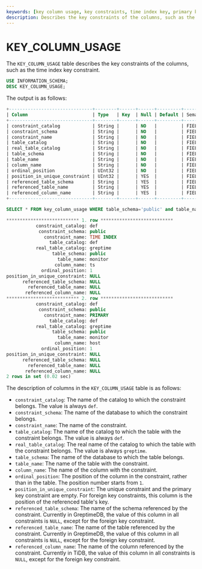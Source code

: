 ```yaml
---
keywords: [key column usage, key constraints, time index key, primary key]
description: Describes the key constraints of the columns, such as the time index key constraint.
---
```


# KEY_COLUMN_USAGE

The `KEY_COLUMN_USAGE` table describes the key constraints of the columns, such as the time index key constraint.

```sql
USE INFORMATION_SCHEMA;
DESC KEY_COLUMN_USAGE;
```

The output is as follows:

```sql
+-------------------------------+--------+------+------+---------+---------------+
| Column                        | Type   | Key  | Null | Default | Semantic Type |
+-------------------------------+--------+------+------+---------+---------------+
| constraint_catalog            | String |      | NO   |         | FIELD         |
| constraint_schema             | String |      | NO   |         | FIELD         |
| constraint_name               | String |      | NO   |         | FIELD         |
| table_catalog                 | String |      | NO   |         | FIELD         |
| real_table_catalog            | String |      | NO   |         | FIELD         |
| table_schema                  | String |      | NO   |         | FIELD         |
| table_name                    | String |      | NO   |         | FIELD         |
| column_name                   | String |      | NO   |         | FIELD         |
| ordinal_position              | UInt32 |      | NO   |         | FIELD         |
| position_in_unique_constraint | UInt32 |      | YES  |         | FIELD         |
| referenced_table_schema       | String |      | YES  |         | FIELD         |
| referenced_table_name         | String |      | YES  |         | FIELD         |
| referenced_column_name        | String |      | YES  |         | FIELD         |
+-------------------------------+--------+------+------+---------+---------------+
```

```sql
SELECT * FROM key_column_usage WHERE table_schema='public' and table_name='monitor'\G
```

```sql
*************************** 1. row ***************************
           constraint_catalog: def
            constraint_schema: public
              constraint_name: TIME INDEX
                table_catalog: def
           real_table_catalog: greptime
                 table_schema: public
                   table_name: monitor
                  column_name: ts
             ordinal_position: 1
position_in_unique_constraint: NULL
      referenced_table_schema: NULL
        referenced_table_name: NULL
       referenced_column_name: NULL
*************************** 2. row ***************************
           constraint_catalog: def
            constraint_schema: public
              constraint_name: PRIMARY
                table_catalog: def
           real_table_catalog: greptime
                 table_schema: public
                   table_name: monitor
                  column_name: host
             ordinal_position: 1
position_in_unique_constraint: NULL
      referenced_table_schema: NULL
        referenced_table_name: NULL
       referenced_column_name: NULL
2 rows in set (0.02 sec)
```

The description of columns in the `KEY_COLUMN_USAGE` table is as follows:

- `constraint_catalog`: The name of the catalog to which the constraint belongs. The value is always `def`.
- `constraint_schema`: The name of the database to which the constraint belongs.
- `constraint_name`: The name of the constraint.
- `table_catalog`: The name of the catalog to which the table with the constraint belongs. The value is always `def`.
- `real_table_catalog`: The real name of the catalog to which the table with the constraint belongs. The value is always `greptime`.
- `table_schema`: The name of the database to which the table belongs.
- `table_name`: The name of the table with the constraint.
- `column_name`: The name of the column with the constraint.
- `ordinal_position`: The position of the column in the constraint, rather than in the table. The position number starts from `1`.
- `position_in_unique_constraint`: The unique constraint and the primary key constraint are empty. For foreign key constraints, this column is the position of the referenced table's key.
- `referenced_table_schema`: The name of the schema referenced by the constraint. Currently in GreptimeDB, the value of this column in all constraints is `NULL`, except for the foreign key constraint.
- `referenced_table_name`: The name of the table referenced by the constraint. Currently in GreptimeDB, the value of this column in all constraints is `NULL`, except for the foreign key constraint.
- `referenced_column_name`: The name of the column referenced by the constraint. Currently in TiDB, the value of this column in all constraints is `NULL`, except for the foreign key constraint.

